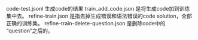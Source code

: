 code-test.jsonl 生成code的结果
train_add_code.json 是将生成code加到训练集中去。
refine-train.json 是指去掉生成错误和语法错误的code solution，全部正确的训练集。
refine-train-delete-question.json 是删除code中的 “question”之后的。